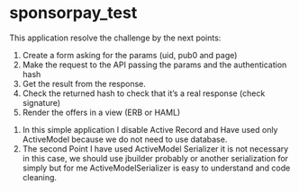 sponsorpay_test
===============
This application resolve the challenge by the next points:
1. Create a form asking for the params (uid, pub0 and page)
2. Make the request to the API passing the params and the authentication hash
3. Get the result from the response.
4. Check the returned hash to check that it’s a real response (check signature)
5. Render the offers in a view (ERB or HAML)


1) In this simple application I disable Active Record and Have used only ActiveModel because we do not need to use database.
2) The second Point I have used ActiveModel Serializer it is not necessary in this case, we should use jbuilder probably or another serialization
for simply but for me ActiveModelSerializer is easy to understand and code cleaning.
